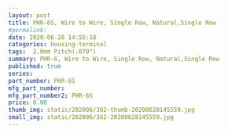 ```yaml
---
layout: post
title: PHR-6S, Wire to Wire, Single Row, Natural,Single Row
#permalink: 
date: 2020-06-28 14:55:18
categories: housing-terminal
tags:  2.0mm Pitch(.079")
summary: PHR-6, Wire to Wire, Single Row, Natural,Single Row
published: true 
series: 
part_number: PHR-6S
mfg_part_number: 
mfg_part_number2: PHR-6S
price: 0.00
thumb_img: static/202006/362-thumb-20200628145559.jpg
small_img: static/202006/362-20200628145559.jpg
---
```



